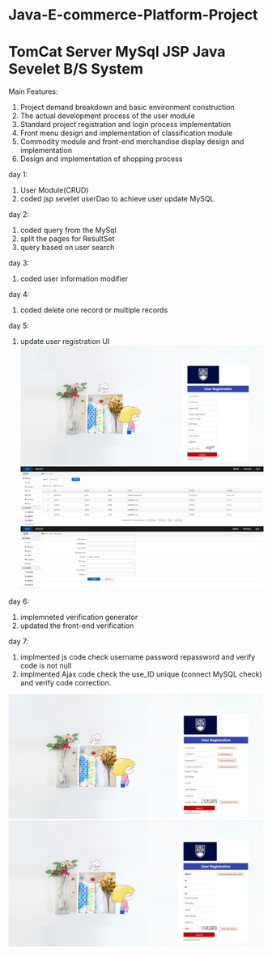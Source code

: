 # Java-E-commerce-Platform-Project
# TomCat Server MySql JSP Java Sevelet B/S System

Main Features:
1. Project demand breakdown and basic environment construction
2. The actual development process of the user module
3. Standard project registration and login process implementation
4. Front menu design and implementation of classification module
5. Commodity module and front-end merchandise display design and implementation
6. Design and implementation of shopping process

day 1:
1. User Module(CRUD)
2. coded jsp sevelet userDao to achieve user update MySQL

day 2:
1. coded query from the MySql
2. split the pages for ResultSet
3. query based on user search

day 3:
1. coded user information modifier

day 4:
1. coded delete one record or multiple records

day 5:
1. update user registration UI
![](README_files/1.jpg)
![](README_files/2.jpg)
![](README_files/3.jpg)

day 6:
1. implemneted verification generator
2. updated the front-end verification

day 7:
1. implmented js code check username password repassword and verify code is not null
2. implmented Ajax code check the use_ID unique (connect MySQL check) and verify code correction.

![](README_files/4.jpg)
![](README_files/5.jpg)

